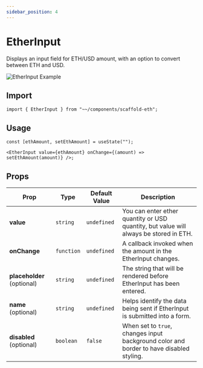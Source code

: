```yaml
---
sidebar_position: 4
---
```


# EtherInput

Displays an input field for ETH/USD amount, with an option to convert between ETH and USD.

![EtherInput Example](/img/EtherInput.gif)

## Import

```tsx
import { EtherInput } from "~~/components/scaffold-eth";
```

## Usage

```tsx
const [ethAmount, setEthAmount] = useState("");

<EtherInput value={ethAmount} onChange={(amount) => setEthAmount(amount)} />;
```

## Props

| Prop                       | Type       | Default Value | Description                                                                            |
| -------------------------- | ---------- | ------------- | -------------------------------------------------------------------------------------- |
| **value**                  | `string`   | `undefined`   | You can enter ether quantity or USD quantity, but value will always be stored in ETH.  |
| **onChange**               | `function` | `undefined`   | A callback invoked when the amount in the EtherInput changes.                         |
| **placeholder** (optional) | `string`   | `undefined`   | The string that will be rendered before EtherInput has been entered.                  |
| **name** (optional)        | `string`   | `undefined`   | Helps identify the data being sent if EtherInput is submitted into a form.             |
| **disabled** (optional)    | `boolean`  | `false`       | When set to `true`, changes input background color and border to have disabled styling. |
